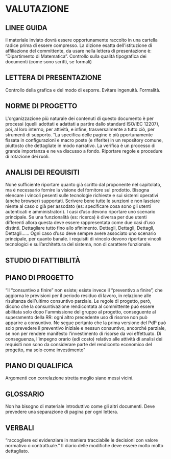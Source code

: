 # VALUTAZIONE

## LINEE GUIDA  
il materiale inviato dovrà essere opportunamente raccolto in una cartella radice prima di essere compresso. 
La dizione esatta dell'istituzione di affiliazione del committente, da usare nella lettera di presentazione è: “Dipartimento di Matematica”.
Controllo sulla qualità tipografica dei documenti (come sono scritti, se formali)
## LETTERA DI PRESENTAZIONE
 Controllo della grafica e del modo di esporre. Evitare ingenuità. Formalità.
## NORME DI PROGETTO
 L'organizzazione più naturale dei contenuti di questo documento è per processi (quelli adottati e adattati a partire dallo standard ISO/IEC 12207), poi, al loro interno, per attività, e infine, trasversalmente a tutto ciò, per strumenti di supporto.
 “La specifica delle pagine è più pportunamente fissata in configurazioni e macro poste (e riferite) in un repository comune, piuttosto che dettagliate in modo narrativo. 
La verifica è un processo di grande importanza e ne va discusso a fondo.
Riportare regole e procedure di rotazione dei ruoli.
## ANALISI DEI REQUISITI
Nonè sufficiente riportare quanto già scritto dal proponente nel capitolato, ma è necessario fornire la visione del fornitore sul prodotto.
Bisogna elencare i vincoli pesenti sulle tecnologie richieste e sui sistemi operativi (anche browser) supportati.
Scrivere bene tutte le sunzioni e non lasciare niente al caso o già per assodato (es: specificare cosa sono gli utenti autenticati e amministratori).
I casi d’uso devono riportare uno scenario principale.
Se una funzionalità (es: ricerca) è diversa per due utenti differenti allora questa deve essere rappresentata come due casi d’uso distinti.
Dettagliare tutto fino allo sfinimento. Dettagli, Dettagli, Dettagli, Dettagli……
Ogni caso d’uso deve sempre avere associato uno scenario principale, per quanto banale.
i requisiti di vincolo devono riportare vincoli tecnologici e sull’architettura del sistema, non di carattere funzionale.
## STUDIO DI FATTIBILITÀ

## PIANO DI PROGETTO
“Il “consuntivo a finire” non esiste; esiste invece il “preventivo a finire”, che aggiorna le previsioni per il periodo residuo di lavoro, in relazione alle risultanza dell'ultimo consuntivo parziale. Le regole di progetto, però, dicono che la consuntivazione rendicontata al committente può essere abilitata solo dopo l'ammissione del gruppo al progetto, conseguente al superamento della RR: ogni altro precedente uso di risorse non può apparire a consuntivo. Ne segue pertanto che la prima versione del PdP può solo prevedere il preventivo iniziale e nessun consuntivo, ancorché parziale, se non per rendere manifesto l'investimento di risorse da voi effettuato. Di conseguenza, l'impegno orario (edi costo) relativo alle attività di analisi dei requisiti non sono da considerare parte del rendiconto economico del progetto, ma solo come investimento"
## PIANO DI QUALIFICA
Argomenti con correlazione stretta meglio siano messi vicini.
## GLOSSARIO
Non ha bisogno di materiale introduttivo come gli altri documenti.
Deve prevedere una separazione di pagina per ogni lettera.

## VERBALI
“raccogliere ed evidenziare in maniera tracciabile le decisioni con valore normativo o contrattuale.”
Il diario delle modifiche deve essere molto molto dettagliato.
